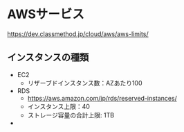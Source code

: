 # AWSサービス

https://dev.classmethod.jp/cloud/aws/aws-limits/

## インスタンスの種類
* EC2
    * リザーブドインスタンス数：AZあたり100
* RDS
    * https://aws.amazon.com/jp/rds/reserved-instances/
    * インスタンス上限：40
    * ストレージ容量の合計上限: 1TB
* 